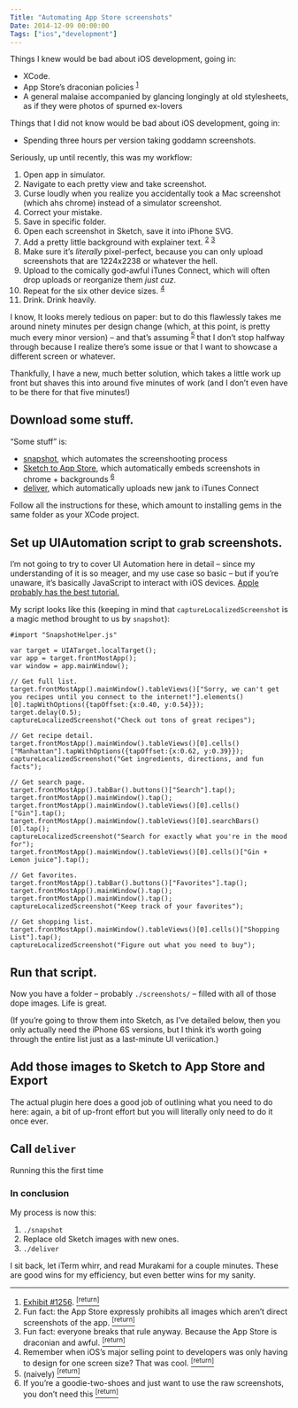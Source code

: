 ```yaml
---
Title: "Automating App Store screenshots"
Date: 2014-12-09 00:00:00
Tags: ["ios","development"]
---
```


<p>Things I knew would be bad about iOS development, going in:</p>


<ul>
<li>XCode.</li>
<li>App Store’s draconian policies <sup class="footnote-ref" id="fnref:1"><a href="#fn:1" rel="footnote">1</a></sup></li>
<li>A general malaise accompanied by glancing longingly at old stylesheets, as if they were photos of spurned ex-lovers</li>
</ul>


<p>Things that I did not know would be bad about iOS development, going in:</p>


<ul>
<li>Spending three hours per version taking goddamn screenshots.</li>
</ul>


<p>Seriously, up until recently, this was my workflow:</p>


<ol>
<li>Open app in simulator.</li>
<li>Navigate to each pretty view and take screenshot.</li>
<li>Curse loudly when you realize you accidentally took a Mac screenshot (which ahs chrome) instead of a simulator screenshot.</li>
<li>Correct your mistake.</li>
<li>Save in specific folder.</li>
<li>Open each screenshot in Sketch, save it into iPhone SVG.</li>
<li>Add a pretty little background with explainer text. <sup class="footnote-ref" id="fnref:2"><a href="#fn:2" rel="footnote">2</a></sup> <sup class="footnote-ref" id="fnref:3"><a href="#fn:3" rel="footnote">3</a></sup></li>
<li>Make sure it’s <em>literally</em> pixel-perfect, because you can only upload screenshots that are 1224x2238 or whatever the hell.</li>
<li>Upload to the comically god-awful iTunes Connect, which will often drop uploads or reorganize them <em>just cuz</em>.</li>
<li>Repeat for the six other device sizes. <sup class="footnote-ref" id="fnref:4"><a href="#fn:4" rel="footnote">4</a></sup></li>
<li>Drink.  Drink heavily.</li>
</ol>


<p>I know, It looks merely tedious on paper: but to do this flawlessly takes me around ninety minutes per design change (which, at this point, is pretty much every minor version) – and that’s assuming <sup class="footnote-ref" id="fnref:5"><a href="#fn:5" rel="footnote">5</a></sup> that I don’t stop halfway through because I realize there’s some issue or that I want to showcase a different screen or whatever.</p>


<p>Thankfully, I have a new, much better solution, which takes a little work up front but shaves this into around five minutes of work (and I don’t even have to be there for that five minutes!)</p>


<h2 id="download-some-stuff">Download some stuff.</h2>


<p>“Some stuff” is:</p>


<ul>
<li><a href="https://github.com/KrauseFx/snapshot">snapshot</a>, which automates the screenshooting process</li>
<li><a href="http://sketchtoappstore.com">Sketch to App Store</a>, which automatically embeds screenshots in chrome + backgrounds <sup class="footnote-ref" id="fnref:6"><a href="#fn:6" rel="footnote">6</a></sup></li>
<li><a href="https://github.com/KrauseFx/deliver">deliver</a>, which automatically uploads new jank to iTunes Connect</li>
</ul>


<p>Follow all the instructions for these, which amount to installing gems in the same folder as your XCode project.</p>


<h2 id="set-up-uiautomation-script-to-grab-screenshots">Set up UIAutomation script to grab screenshots.</h2>


<p>I’m not going to try to cover UI Automation here in detail – since my understanding of it is so meager, and my use case so basic – but if you’re unaware, it’s basically JavaScript to interact with iOS devices.  <a href="https://developer.apple.com/library/mac/documentation/DeveloperTools/Conceptual/InstrumentsUserGuide/UsingtheAutomationInstrument/UsingtheAutomationInstrument.html">Apple probably has the best tutorial.</a></p>


<p>My script looks like this (keeping in mind that <code>captureLocalizedScreenshot</code> is a magic method brought to us by <code>snapshot</code>):</p>


<pre><code>#import "SnapshotHelper.js"

var target = UIATarget.localTarget();
var app = target.frontMostApp();
var window = app.mainWindow();

// Get full list.
target.frontMostApp().mainWindow().tableViews()["Sorry, we can't get you recipes until you connect to the internet!"].elements()[0].tapWithOptions({tapOffset:{x:0.40, y:0.54}});
target.delay(0.5);
captureLocalizedScreenshot("Check out tons of great recipes");

// Get recipe detail.
target.frontMostApp().mainWindow().tableViews()[0].cells()["Manhattan"].tapWithOptions({tapOffset:{x:0.62, y:0.39}});
captureLocalizedScreenshot("Get ingredients, directions, and fun facts");

// Get search page.
target.frontMostApp().tabBar().buttons()["Search"].tap();
target.frontMostApp().mainWindow().tap();
target.frontMostApp().mainWindow().tableViews()[0].cells()["Gin"].tap();
target.frontMostApp().mainWindow().tableViews()[0].searchBars()[0].tap();
captureLocalizedScreenshot("Search for exactly what you're in the mood for");
target.frontMostApp().mainWindow().tableViews()[0].cells()["Gin + Lemon juice"].tap();

// Get favorites.
target.frontMostApp().tabBar().buttons()["Favorites"].tap();
target.frontMostApp().mainWindow().tap();
target.frontMostApp().mainWindow().tap();
captureLocalizedScreenshot("Keep track of your favorites");

// Get shopping list.
target.frontMostApp().mainWindow().tableViews()[0].cells()["Shopping List"].tap();
captureLocalizedScreenshot("Figure out what you need to buy");
</code></pre>


<h2 id="run-that-script">Run that script.</h2>


<p>Now you have a folder – probably <code>./screenshots/</code> – filled with all of those dope images.  Life is great.</p>


<p>(If you’re going to throw them into Sketch, as I’ve detailed below, then you only actually need the iPhone 6S versions, but I think it’s worth going through the entire list just as a last-minute UI veriication.)</p>


<h2 id="add-those-images-to-sketch-to-app-store-and-export">Add those images to <strong>Sketch to App Store</strong> and Export</h2>


<p>The actual plugin here does a good job of outlining what you need to do here: again, a bit of up-front effort but you will literally only need to do it once ever.</p>


<h2 id="call-deliver">Call <code>deliver</code></h2>


<p>Running this the first time</p>


<h3 id="in-conclusion">In conclusion</h3>


<p>My process is now this:</p>


<ol>
<li><code>./snapshot</code></li>
<li>Replace old Sketch images with new ones.</li>
<li><code>./deliver</code></li>
</ol>


<p>I sit back, let iTerm whirr, and read Murakami for a couple minutes.  These are good wins for my efficiency, but even better wins for my sanity.</p>


<div class="footnotes">
<hr/>
<ol>
<li id="fn:1"><a href="http://www.panic.com/blog/transmit-ios-1-1-1/">Exhibit #1256</a>.
 <a class="footnote-return" href="#fnref:1"><sup>[return]</sup></a></li>
<li id="fn:2">Fun fact: the App Store expressly prohibits all images which aren’t direct screenshots of the app.
 <a class="footnote-return" href="#fnref:2"><sup>[return]</sup></a></li>
<li id="fn:3">Fun fact: everyone breaks that rule anyway.  Because the App Store is draconian and awful.
 <a class="footnote-return" href="#fnref:3"><sup>[return]</sup></a></li>
<li id="fn:4">Remember when iOS’s major selling point to developers was only having to design for one screen size?  That was cool.
 <a class="footnote-return" href="#fnref:4"><sup>[return]</sup></a></li>
<li id="fn:5">(naively)
 <a class="footnote-return" href="#fnref:5"><sup>[return]</sup></a></li>
<li id="fn:6">If you’re a goodie-two-shoes and just want to use the raw screenshots, you don’t need this
 <a class="footnote-return" href="#fnref:6"><sup>[return]</sup></a></li>
</ol>
</div>
	